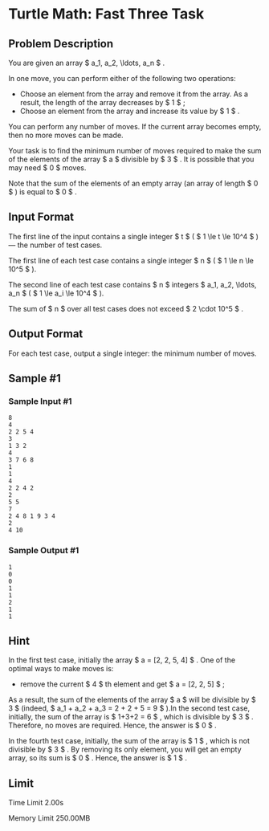 # Turtle Math: Fast Three Task

## Problem Description

You are given an array $ a_1, a_2, \ldots, a_n $ .

In one move, you can perform either of the following two operations:

- Choose an element from the array and remove it from the array. As a result, the length of the array decreases by $ 1 $ ;
- Choose an element from the array and increase its value by $ 1 $ .

You can perform any number of moves. If the current array becomes empty, then no more moves can be made.

Your task is to find the minimum number of moves required to make the sum of the elements of the array $ a $ divisible by $ 3 $ . It is possible that you may need $ 0 $ moves.

Note that the sum of the elements of an empty array (an array of length $ 0 $ ) is equal to $ 0 $ .

## Input Format

The first line of the input contains a single integer $ t $ ( $ 1 \le t \le 10^4 $ ) — the number of test cases.

The first line of each test case contains a single integer $ n $ ( $ 1 \le n \le 10^5 $ ).

The second line of each test case contains $ n $ integers $ a_1, a_2, \ldots, a_n $ ( $ 1 \le a_i \le 10^4 $ ).

The sum of $ n $ over all test cases does not exceed $ 2 \cdot 10^5 $ .

## Output Format

For each test case, output a single integer: the minimum number of moves.

## Sample #1

### Sample Input #1

```
8
4
2 2 5 4
3
1 3 2
4
3 7 6 8
1
1
4
2 2 4 2
2
5 5
7
2 4 8 1 9 3 4
2
4 10
```

### Sample Output #1

```
1
0
0
1
1
2
1
1
```

## Hint

In the first test case, initially the array $ a = [2, 2, 5, 4] $ . One of the optimal ways to make moves is:

- remove the current $ 4 $ th element and get $ a = [2, 2, 5] $ ;

 As a result, the sum of the elements of the array $ a $ will be divisible by $ 3 $ (indeed, $ a_1 + a_2 + a_3 = 2 + 2 + 5 = 9 $ ).In the second test case, initially, the sum of the array is $ 1+3+2 = 6 $ , which is divisible by $ 3 $ . Therefore, no moves are required. Hence, the answer is $ 0 $ .

In the fourth test case, initially, the sum of the array is $ 1 $ , which is not divisible by $ 3 $ . By removing its only element, you will get an empty array, so its sum is $ 0 $ . Hence, the answer is $ 1 $ .

## Limit



Time Limit
2.00s

Memory Limit
250.00MB